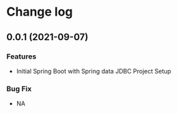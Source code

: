 # Change log

## 0.0.1 (2021-09-07)

### Features

* Initial Spring Boot with Spring data JDBC Project Setup

### Bug Fix

* NA